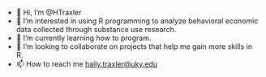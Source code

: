 - 👋 Hi, I’m @HTraxler
- 👀 I’m interested in using R programming to analyze behavioral economic data collected through substance use research.
- 🌱 I’m currently learning how to program.
- 💞️ I’m looking to collaborate on projects that help me gain more skills in R.
- 📫 How to reach me haily.traxler@uky.edu

<!---
HTraxler/HTraxler is a ✨ special ✨ repository because its `README.md` (this file) appears on your GitHub profile.
You can click the Preview link to take a look at your changes.
--->
